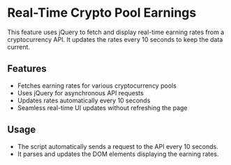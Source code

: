 # Real-Time Crypto Pool Earnings

This feature uses jQuery to fetch and display real-time earning rates from a cryptocurrency API. It updates the rates every 10 seconds to keep the data current.

## Features

- Fetches earning rates for various cryptocurrency pools
- Uses jQuery for asynchronous API requests
- Updates rates automatically every 10 seconds
- Seamless real-time UI updates without refreshing the page

## Usage

- The script automatically sends a request to the API every 10 seconds.
- It parses and updates the DOM elements displaying the earning rates.